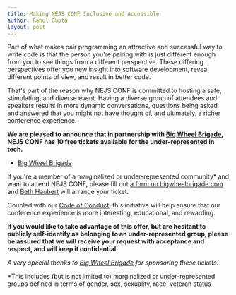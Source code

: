 ```yaml
---
title: Making NEJS CONF Inclusive and Accessible
author: Rahul Gupta
layout: post
---
```


Part of what makes pair programming an attractive and successful way to write code is that the person you're pairing with is just different enough from you to see things from a different perspective.  These differing perspectives offer you new insight into software development, reveal different points of view, and result in better code.

That's part of the reason why NEJS CONF is committed to hosting a safe, stimulating, and diverse event. Having a diverse group of attendees and speakers results in more dynamic conversations, questions being asked and answered that you might not have thought of, and ultimately, a richer conference experience.

**We are pleased to announce that in partnership with [Big Wheel Brigade](http://www.bigwheelbrigade.com), NEJS CONF has 10 free tickets available for the under-represented in tech.**

<ul class="sponsors">
	<li class="sponsor solo icon-sponsor icon-sponsor-bigwheelbrigade"><a href="http://www.bigwheelbrigade.com/">Big Wheel Brigade</a></li>
</ul>

If you're a member of a marginalized or under-represented community* and want to attend NEJS CONF, please fill out [a form on bigwheelbrigade.com](http://www.bigwheelbrigade.com/nejs) and [Beth Haubert](mailto:beth@bigwheelbrigade.com) will arrange your ticket.

Coupled with our [Code of Conduct](/2015/code-of-conduct/), this initiative will help ensure that our conference experience is more interesting, educational, and rewarding.

**If you would like to take advantage of this offer, but are hesitant to publicly self-identify as belonging to an under-represented group, please be assured that we will receive your request with acceptance and respect, and will keep it confidential.**

*A very special thanks to [Big Wheel Brigade](http://www.bigwheelbrigade.com) for sponsoring these tickets.*

*This includes (but is not limited to) marginalized or under-represented groups defined in terms of gender, sex, sexuality, race, veteran status